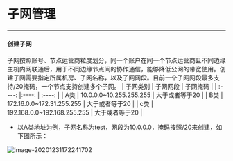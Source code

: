 # 子网管理
------
#### 创建子网

子网按照账号、节点运营商粒度划分，同一个账户在同一个节点运营商且不同边缘主机内网联通后，用于不同边缘节点间的协作通信，能够降低公网的带宽使用。创建子网需要指定所属机房、子网名称，以及子网网段。目前一个子网网段最多支持/20掩码，一个节点支持创建多个子网。 
| 子网类别 | 子网网段 | 子网掩码 | 
| :----: |:----: | :----:  | 
| A类  | 10.0.0.0~10.255.255.255 |  大于或者等于20 | 
| B类  | 172.16.0.0~172.31.255.255 |  大于或者等于20 | 
| c类  | 192.168.0.0~192.168.255.255 |  大于或者等于20 |   

- 以A类地址为例，子网名称为test，网段为10.0.0.0，掩码按照/20来创建，如下图所示：

![image-20201231172241702](https://static.ucloud.cn/fa0d5d13934b920442bddbe231cbb6a2.png)

